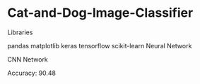 # Cat-and-Dog-Image-Classifier

Libraries

pandas
matplotlib
keras
tensorflow
scikit-learn
Neural Network


CNN Network

Accuracy: 90.48
